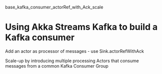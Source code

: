 base_kafka_consumer_actorRef_with_Ack_scale

# Using Akka Streams Kafka to build a Kafka consumer

Add an actor as processor of messages - use Sink.actorRefWithAck

Scale-up by introducing multiple processing Actors that consume
messages from a common Kafka Consumer Group

